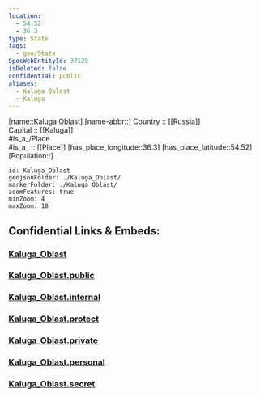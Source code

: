 ```yaml
---
location:
  - 54.52
  - 36.3
type: State
tags:
  - geo/State
SpocWebEntityId: 37129
isDeleted: false
confidential: public
aliases:
  - Kaluga Oblast
  - Kaluga 
---
```

[name::Kaluga Oblast] 
[name-abbr::] 
Country :: [[Russia]]  
Capital :: [[Kaluga]]  
#is_a_/Place  
#is_a_ :: [[Place]] 
[has_place_longitude::36.3] 
[has_place_latitude::54.52] 
[Population::] 



```leaflet
id: Kaluga_Oblast
geojsonFolder: ./Kaluga_Oblast/
markerFolder: ./Kaluga_Oblast/
zoomFeatures: true 
minZoom: 4 
maxZoom: 18
```


## Confidential Links & Embeds: 

### [Kaluga_Oblast](/_Standards/Earth/Continent/Europe/Europe~East/Russia/Russia~Central/Kaluga_Oblast.md) 

### [Kaluga_Oblast.public](/_public/Earth/Continent/Europe/Europe~East/Russia/Russia~Central/Kaluga_Oblast.public.md) 

### [Kaluga_Oblast.internal](/_internal/Earth/Continent/Europe/Europe~East/Russia/Russia~Central/Kaluga_Oblast.internal.md) 

### [Kaluga_Oblast.protect](/_protect/Earth/Continent/Europe/Europe~East/Russia/Russia~Central/Kaluga_Oblast.protect.md) 

### [Kaluga_Oblast.private](/_private/Earth/Continent/Europe/Europe~East/Russia/Russia~Central/Kaluga_Oblast.private.md) 

### [Kaluga_Oblast.personal](/_personal/Earth/Continent/Europe/Europe~East/Russia/Russia~Central/Kaluga_Oblast.personal.md) 

### [Kaluga_Oblast.secret](/_secret/Earth/Continent/Europe/Europe~East/Russia/Russia~Central/Kaluga_Oblast.secret.md)

